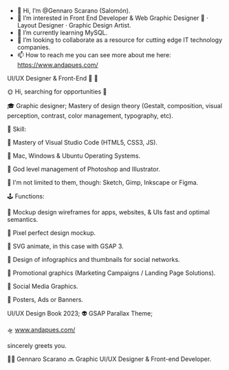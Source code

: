 - 👋 Hi, I’m @Gennaro Scarano (Salomón).
- 👀 I’m interested in Front End Developer &  Web Graphic Designer 🚀 · Layout Designer · Graphic Design Artist.
- 🌱 I’m currently learning MySQL.
- 💞️ I’m looking to collaborate as a resource for cutting edge IT technology companies.
- 📫 How to reach me you can see more about me here: https://www.andapues.com/

UI/UX Designer & Front-End 🚀 🚀

🌞 Hi, searching for opportunities 📡



🎓 Graphic designer; Mastery of design theory (Gestalt, composition, visual perception, contrast, color management, typography, etc).



🎨 Skill:

🔹 Mastery of Visual Studio Code (HTML5, CSS3, JS).

🔹 Mac, Windows & Ubuntu Operating Systems. 

🔹 God level management of Photoshop and Illustrator.

🔹 I'm not limited to them, though: Sketch, Gimp, Inkscape or Figma.



🕹 Functions:

🔹 Mockup design wireframes for apps, websites, & UIs fast and optimal semantics.

🔹 Pixel perfect design mockup.

🔹 SVG animate, in this case with GSAP 3.

🔹 Design of infographics and thumbnails for social networks. 

🔹 Promotional graphics (Marketing Campaigns / Landing Page Solutions).

🔹 Social Media Graphics.

🔹 Posters, Ads or Banners.


UI/UX Design Book 2023; 👽 GSAP Parallax Theme;

🛸 www.andapues.com/



sincerely greets you.

👨‍💻 Gennaro Scarano
🔜 Graphic  UI/UX  Designer & Front-end Developer.

<!---
GennaroScarano/GennaroScarano is a ✨ special ✨ repository because its `README.md` (this file) appears on your GitHub profile.
You can click the Preview link to take a look at your changes.
--->
